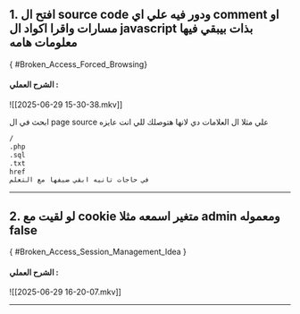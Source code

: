 ## 1. افتح ال source code ودور فيه علي اي comment او مسارات واقرا اكواد ال javascript بذات بيبقي فيها معلومات هامه 

 { #Broken_Access_Forced_Browsing}

#### الشرح العملي : 
![[2025-06-29 15-30-38.mkv]]

ابحث في ال page source علي مثلا ال العلامات دي لانها هتوصلك للي انت عايزه 

```bash
/
.php
.sql
.txt
href
في حاجات تانيه ابقي ضيفها مع التعلم
```





-----------------
## 2. لو لقيت مع cookie متغير اسمعه مثلا admin ومعموله false
{ #Broken_Access_Session_Management_Idea }


#### الشرح العملي : 
![[2025-06-29 16-20-07.mkv]]


------
